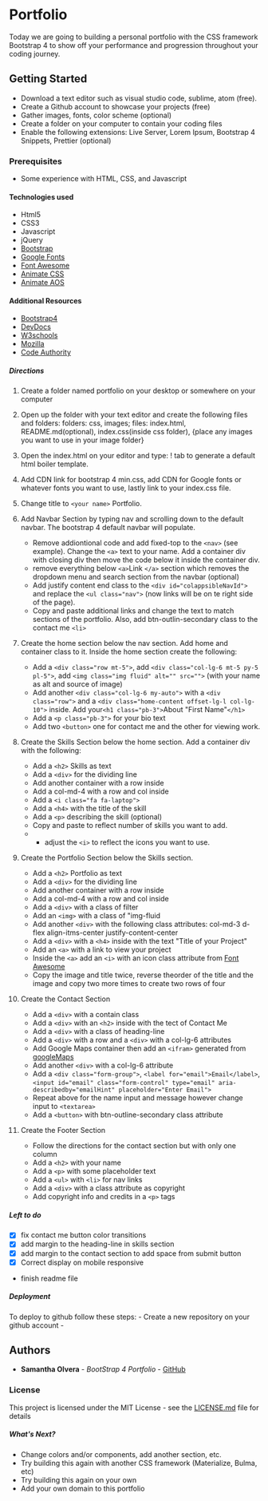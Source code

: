 # Portfolio
Today we are going to building a personal portfolio with the CSS framework Bootstrap 4 to show off your performance and progression throughout your coding journey. 

## Getting Started
- Download a text editor such as visual studio code, sublime, atom (free).
- Create a Github account to showcase your projects (free)
- Gather images, fonts, color scheme (optional)
- Create a folder on your computer to contain your coding files
- Enable the following extensions: Live Server, Lorem Ipsum, Bootstrap 4 Snippets, Prettier (optional)

### Prerequisites
- Some experience with HTML, CSS, and Javascript

#### Technologies used
- Html5
- CSS3
- Javascript
- jQuery
- [Bootstrap](https://getbootstrap.com/)
- [Google Fonts](https://fonts.google.com/)
- [Font Awesome](https://fontawesome.com/)
- [Animate CSS](https://daneden.github.io/animate.css/)
- [Animate AOS](https://michalsnik.github.io/aos/)


#### Additional Resources
- [Bootstrap4](https://getbootstrap.com/)
- [DevDocs](https://devdocs.io/)
- [W3schools](https://www.w3schools.com/)
- [Mozilla](https://developer.mozilla.org/en-US/)
- [Code Authority](https://www.codeauthority.com/Blog/Entry/best-css-frameworks-2019)


<!-- Add stuff below for portfolio -->

##### Directions

1. Create a folder named portfolio on your desktop or somewhere on your computer

2. Open up the folder with your text editor and create the following files and folders: 
folders: css, images; files: index.html, README.md(optional), index.css(inside css folder), {place any images you want to use in your image folder}

3. Open the index.html on your editor and type: ! tab to generate a default html boiler template. 

4. Add CDN link for bootstrap 4 min.css, add CDN for Google fonts or whatever fonts you want to use, lastly link to your index.css file. 

5. Change title to ```<your name>``` Portfolio.

6. Add Navbar Section by typing nav and scrolling down to the default navbar. The bootstrap 4 default navbar will populate. 
    - Remove addiontional code and add fixed-top to the ```<nav>``` (see example). Change the ```<a>``` text to your name. Add a container div with closing div then move the code below it inside the container div. 
    - remove everything below ```<a>```Link ```</a>``` section which removes the dropdown menu and search section from the navbar (optional)
    - Add justify content end class to the ```<div id="colappsibleNavId">``` and replace the ```<ul class="nav">``` (now links will be on te right side of the page).
    - Copy and paste additional links and change the text to match sections of the portfolio. Also, add btn-outlin-secondary class to the contact me ```<li>```
7. Create the home section below the nav section. Add home and container class to it. Inside the home section create the following:
    - Add a ```<div class="row mt-5">```, add ```<div class="col-lg-6 mt-5 py-5 pl-5">```, add ```<img class="img fluid" alt="" src="">``` (with your name as alt and source of image)
    - Add another ```<div class="col-lg-6 my-auto">``` with a ```<div class="row">``` and a ```<div class="home-content offset-lg-l col-lg-10">``` inside. Add your```<h1 class="pb-3">```About "First Name"```</h1>```
    - Add a ```<p class="pb-3">``` for your bio text
    - Add two ```<button>``` one for contact me and the other for viewing work.

8. Create the Skills Section below the home section. Add a container div with the following:
    - Add a ```<h2>``` Skills as text
    - Add a ```<div>``` for the dividing line
    - Add another container with a row inside
    - Add a col-md-4 with a row and col inside
    - Add a ```<i class="fa fa-laptop">```
    - Add a ```<h4>``` with the title of the skill
    - Add a ```<p>``` describing the skill (optional)
    - Copy and paste to reflect number of skills you want to add.
    - * adjust the ```<i>``` to reflect the icons you want to use.
9. Create the Portfolio Section below the Skills section. 
    - Add a ```<h2>``` Portfolio as text
    - Add a ```<div>``` for the dividing line
    - Add another container with a row inside
    - Add a col-md-4 with a row and col inside
    - Add a ```<div>``` with a class of filter
    - Add an ```<img>``` with a class of "img-fluid
    - Add another ```<div>``` with the following class attributes: col-md-3 d-flex align-itms-center justify-content-center
    - Add a ```<div>``` with a ```<h4>``` inside with the text "Title of your Project"
    - Add an ```<a>``` with a link to view your project
    - Inside the ```<a>``` add an ```<i>``` with an icon class attribute from [Font Awesome](https://fontawesome.com/) 
    - Copy the image and title twice, reverse theorder of the title and the image and copy two more times to create two rows of four 
10. Create the Contact Section
    - Add a ```<div>``` with a contain class
    - Add a ```<div>``` with an ```<h2>``` inside with the tect of Contact Me
    - Add a ```<div>``` with a class of heading-line 
    - Add a ```<div>``` with a row and a ```<div>``` with a col-lg-6 attributes
    - Add Google Maps container then add an ```<ifram>``` generated from [googleMaps](https://www.google.com/maps)
    - Add another ```<div>``` with a col-lg-6 attribute
    - Add a ```<div class="form-group">```, ```<label for="email">Email</label>```, ```<input id="email" class="form-control" type="email" aria-describedby="emailHint" placeholder="Enter Email">```
    - Repeat above for the name input and message however change input to ```<textarea>```
    - Add a ```<button>``` with btn-outline-secondary class attribute
11. Create the Footer Section
    - Follow the directions for the contact section but with only one column
    - Add a ```<h2>``` with your name
    - Add a ```<p>``` with some placeholder text
    - Add a ```<ul>``` with ```<li>``` for nav links
    - Add a ```<div>``` with a class attribute as copyright
    - Add copyright info and credits in a ```<p>``` tags
    

##### Left to do
- [x] fix contact me button color transitions
- [x] add margin to the heading-line in skills section
- [x] add margin to the contact section to add space from submit button
- [x] Correct display on mobile responsive
- finish readme file


##### Deployment

To deploy to github follow these steps: 
    - Create a new repository on your github account
    - 

## Authors

* **Samantha Olvera** - *BootStrap 4 Portfolio* - [GitHub](https://github.com/smolvera)

### License

This project is licensed under the MIT License - see the [LICENSE.md](LICENSE.md) file for details

##### What's Next?

* Change colors and/or components, add another section, etc.
* Try building this again with another CSS framework (Materialize, Bulma, etc)
* Try building this again on your own
* Add your own domain to this portfolio
